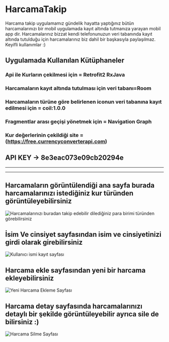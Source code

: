 # HarcamaTakip
Harcama takip uygulamamız gündelik hayatta yaptığınız bütün harcamalarınızı bir mobil uygulamada kayıt altında tutmanıza yarayan mobil app dir. Harcamalarınız bizzat kendi telefonunuzun veri tabanında kayıt altında tutulduğu için harcamalarınız biz dahil bir başkasıyla paylaşılmaz. Keyifli kullanımlar :)

## Uygulamada Kullanılan Kütüphaneler
### Api ile Kurların çekilmesi için = Retrofit2 RxJava
### Harcamaların kayıt altında tutulması için veri tabanı=Room
### Harcamaların türüne göre belirlenen iconun veri tabanına kayıt edilmesi için = coil:1.0.0
### Fragmentlar arası geçişi yönetmek için = Navigation Graph
### Kur değerlerinin çekildiği site = (https://free.currencyconverterapi.com)
## API KEY -> 8e3eac073e09cb20294e
---
---
## Harcamaların görüntülendiği ana sayfa burada harcamalarınızı istediğiniz kur türünden görüntüleyebilirsiniz
![Harcamalarınızı buradan takip edebilir dilediğiniz para birimi türünden görebilirsiniz](https://i.hizliresim.com/bmbns0l.PNG)

## İsim Ve cinsiyet sayfasından isim ve cinsiyetinizi girdi olarak girebilirsiniz 
![Kullanıcı ismi kayıt sayfası](https://i.hizliresim.com/8zoyeup.PNG)
## Harcama ekle sayfasından yeni bir harcama ekleyebilirsiniz 
![Yeni Harcama Ekleme Sayfası](https://i.hizliresim.com/bx0e2rc.PNG)
## Harcama detay sayfasında harcamalarınızı detaylı bir şekilde görüntüleyebilir ayrıca sile de bilirsiniz :)
![Harcama Silme Sayfası](https://i.hizliresim.com/sgzgl0u.PNG)

